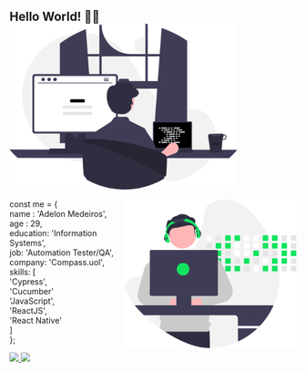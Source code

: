 ## Hello World! 👋🏻 <img align="center" src="https://github.com/adelonmedeiros/adelonmedeiros/blob/main/git-adelonmedeiros.svg?raw=true" width="400"/>

<img align="right" src="https://github.com/adelonmedeiros/adelonmedeiros/blob/main/git-adelonmedeiros2.svg?raw=true" width="300"/>


 const me = { <br>
  name : 'Adelon Medeiros', <br>
  age : 29, <br>
  education: 'Information Systems', <br>
  job: 'Automation Tester/QA', <br>
  company: 'Compass.uol', <br>
  skills: [ <br>
   'Cypress', <br>
   'Cucumber' <br>
   'JavaScript', <br>
   'ReactJS',  <br>
   'React Native' <br>
  ] <br>
 }; <br>

<div>
  <a
    href="https://www.linkedin.com/in/adelon-medeiros-76ab6ab2"
    target="_blank"
  >
    <img
      src="https://img.shields.io/badge/-LinkedIn-%230077B5?style=for-the-badge&logo=linkedin&logoColor=white"
      target="_blank"
    />
  </a>

  <a href="https://instagram.com/delonzera" target="_blank">
    <img
      src="https://img.shields.io/badge/-Instagram-%23E4405F?style=for-the-badge&logo=instagram&logoColor=white"
      target="_blank"
    />
  </a>
</div>


  
  



